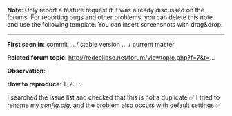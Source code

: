 **Note**: Only report a feature request if it was already discussed on the forums. For reporting bugs and other problems, you can delete this note and use the following template. You can insert screenshots with drag&drop.


---
**First seen in**: commit ... / stable version ... / current master

**Related forum topic**: http://redeclipse.net/forum/viewtopic.php?f=7&t=...

**Observation**: 

**How to reproduce**:
1. 
2. 
... 

I searched the issue list and checked that this is not a duplicate :white_check_mark: 
I tried to rename my *config.cfg*, and the problem also occurs with default settings :white_check_mark: 
